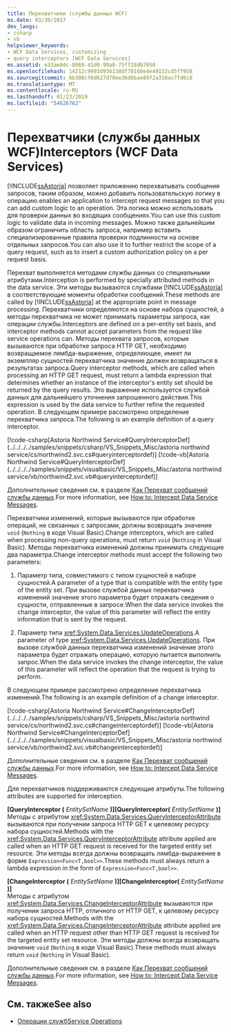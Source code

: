 ```yaml
---
title: Перехватчики (службы данных WCF)
ms.date: 03/30/2017
dev_langs:
- csharp
- vb
helpviewer_keywords:
- WCF Data Services, customizing
- query interceptors [WCF Data Services]
ms.assetid: e33ae8dc-8069-41d0-99a0-75ff28db7050
ms.openlocfilehash: 14212c9993d936138df70160e4e49152cd5ff958
ms.sourcegitcommit: 6b308cf6d627d78ee36dbbae8972a310ac7fd6c8
ms.translationtype: MT
ms.contentlocale: ru-RU
ms.lasthandoff: 01/23/2019
ms.locfileid: "54626762"
---
```

# <a name="interceptors-wcf-data-services"></a><span data-ttu-id="0d01d-102">Перехватчики (службы данных WCF)</span><span class="sxs-lookup"><span data-stu-id="0d01d-102">Interceptors (WCF Data Services)</span></span>
[!INCLUDE[ssAstoria](../../../../includes/ssastoria-md.md)] <span data-ttu-id="0d01d-103">позволяет приложению перехватывать сообщения запросов, таким образом, можно добавить пользовательскую логику в операцию.</span><span class="sxs-lookup"><span data-stu-id="0d01d-103">enables an application to intercept request messages so that you can add custom logic to an operation.</span></span> <span data-ttu-id="0d01d-104">Эта логика можно использовать для проверки данных во входящих сообщениях.</span><span class="sxs-lookup"><span data-stu-id="0d01d-104">You can use this custom logic to validate data in incoming messages.</span></span> <span data-ttu-id="0d01d-105">Можно также дальнейшим образом ограничить область запроса, например вставить специализированные правила проверки подлинности на основе отдельных запросов.</span><span class="sxs-lookup"><span data-stu-id="0d01d-105">You can also use it to further restrict the scope of a query request, such as to insert a custom authorization policy on a per request basis.</span></span>  
  
 <span data-ttu-id="0d01d-106">Перехват выполняется методами службы данных со специальными атрибутами.</span><span class="sxs-lookup"><span data-stu-id="0d01d-106">Interception is performed by specially attributed methods in the data service.</span></span> <span data-ttu-id="0d01d-107">Эти методы вызываются службами [!INCLUDE[ssAstoria](../../../../includes/ssastoria-md.md)] в соответствующие моменты обработки сообщений.</span><span class="sxs-lookup"><span data-stu-id="0d01d-107">These methods are called by [!INCLUDE[ssAstoria](../../../../includes/ssastoria-md.md)] at the appropriate point in message processing.</span></span> <span data-ttu-id="0d01d-108">Перехватчики определяются на основе набора сущностей, а методы перехватчика не может принимать параметры запроса, как операции службы.</span><span class="sxs-lookup"><span data-stu-id="0d01d-108">Interceptors are defined on a per-entity set basis, and interceptor methods cannot accept parameters from the request like service operations can.</span></span> <span data-ttu-id="0d01d-109">Методы перехвата запросов, которые вызываются при обработке запроса HTTP GET, необходимо возвращаемое лямбда-выражение, определяющее, имеет ли экземпляр сущностей перехватчика значение должен возвращаться в результатах запроса.</span><span class="sxs-lookup"><span data-stu-id="0d01d-109">Query interceptor methods, which are called when processing an HTTP GET request, must return a lambda expression that determines whether an instance of the interceptor's entity set should be returned by the query results.</span></span> <span data-ttu-id="0d01d-110">Это выражение используется службой данных для дальнейшего уточнения запрошенного действия.</span><span class="sxs-lookup"><span data-stu-id="0d01d-110">This expression is used by the data service to further refine the requested operation.</span></span> <span data-ttu-id="0d01d-111">В следующем примере рассмотрено определение перехватчика запроса.</span><span class="sxs-lookup"><span data-stu-id="0d01d-111">The following is an example definition of a query interceptor.</span></span>  
  
 [!code-csharp[Astoria Northwind Service#QueryInterceptorDef](../../../../samples/snippets/csharp/VS_Snippets_Misc/astoria northwind service/cs/northwind2.svc.cs#queryinterceptordef)]
 [!code-vb[Astoria Northwind Service#QueryInterceptorDef](../../../../samples/snippets/visualbasic/VS_Snippets_Misc/astoria northwind service/vb/northwind2.svc.vb#queryinterceptordef)]  
  
 <span data-ttu-id="0d01d-112">Дополнительные сведения см. в разделе [Как Перехват сообщений службы данных](../../../../docs/framework/data/wcf/how-to-intercept-data-service-messages-wcf-data-services.md).</span><span class="sxs-lookup"><span data-stu-id="0d01d-112">For more information, see [How to: Intercept Data Service Messages](../../../../docs/framework/data/wcf/how-to-intercept-data-service-messages-wcf-data-services.md).</span></span>  
  
 <span data-ttu-id="0d01d-113">Перехватчики изменений, которые вызываются при обработке операций, не связанных с запросами, должны возвращать значение `void` (`Nothing` в коде Visual Basic).</span><span class="sxs-lookup"><span data-stu-id="0d01d-113">Change interceptors, which are called when processing non-query operations, must return `void` (`Nothing` in Visual Basic).</span></span> <span data-ttu-id="0d01d-114">Методы перехватчика изменений должны принимать следующие два параметра.</span><span class="sxs-lookup"><span data-stu-id="0d01d-114">Change interceptor methods must accept the following two parameters:</span></span>  
  
1.  <span data-ttu-id="0d01d-115">Параметр типа, совместимого с типом сущностей в наборе сущностей.</span><span class="sxs-lookup"><span data-stu-id="0d01d-115">A parameter of a type that is compatible with the entity type of the entity set.</span></span> <span data-ttu-id="0d01d-116">При вызове службой данных перехватчика изменений значение этого параметра будет отражать сведения о сущности, отправленные в запросе.</span><span class="sxs-lookup"><span data-stu-id="0d01d-116">When the data service invokes the change interceptor, the value of this parameter will reflect the entity information that is sent by the request.</span></span>  
  
2.  <span data-ttu-id="0d01d-117">Параметр типа <xref:System.Data.Services.UpdateOperations>.</span><span class="sxs-lookup"><span data-stu-id="0d01d-117">A parameter of type <xref:System.Data.Services.UpdateOperations>.</span></span> <span data-ttu-id="0d01d-118">При вызове службой данных перехватчика изменений значение этого параметра будет отражать операцию, которую пытается выполнить запрос.</span><span class="sxs-lookup"><span data-stu-id="0d01d-118">When the data service invokes the change interceptor, the value of this parameter will reflect the operation that the request is trying to perform.</span></span>  
  
 <span data-ttu-id="0d01d-119">В следующем примере рассмотрено определение перехватчика изменений.</span><span class="sxs-lookup"><span data-stu-id="0d01d-119">The following is an example definition of a change interceptor.</span></span>  
  
 [!code-csharp[Astoria Northwind Service#ChangeInterceptorDef](../../../../samples/snippets/csharp/VS_Snippets_Misc/astoria northwind service/cs/northwind2.svc.cs#changeinterceptordef)]
 [!code-vb[Astoria Northwind Service#ChangeInterceptorDef](../../../../samples/snippets/visualbasic/VS_Snippets_Misc/astoria northwind service/vb/northwind2.svc.vb#changeinterceptordef)]  
  
 <span data-ttu-id="0d01d-120">Дополнительные сведения см. в разделе [Как Перехват сообщений службы данных](../../../../docs/framework/data/wcf/how-to-intercept-data-service-messages-wcf-data-services.md).</span><span class="sxs-lookup"><span data-stu-id="0d01d-120">For more information, see [How to: Intercept Data Service Messages](../../../../docs/framework/data/wcf/how-to-intercept-data-service-messages-wcf-data-services.md).</span></span>  
  
 <span data-ttu-id="0d01d-121">Для перехватчиков поддерживаются следующие атрибуты.</span><span class="sxs-lookup"><span data-stu-id="0d01d-121">The following attributes are supported for interception.</span></span>  
  
 <span data-ttu-id="0d01d-122">**[QueryInterceptor (** *EntitySetName* **)]**</span><span class="sxs-lookup"><span data-stu-id="0d01d-122">**[QueryInterceptor(** *EntitySetName* **)]**</span></span>  
 <span data-ttu-id="0d01d-123">Методы с атрибутом <xref:System.Data.Services.QueryInterceptorAttribute> вызываются при получении запроса HTTP GET к целевому ресурсу набора сущностей.</span><span class="sxs-lookup"><span data-stu-id="0d01d-123">Methods with the <xref:System.Data.Services.QueryInterceptorAttribute> attribute applied are called when an HTTP GET request is received for the targeted entity set resource.</span></span> <span data-ttu-id="0d01d-124">Эти методы всегда должны возвращать лямбда-выражение в форме `Expression<Func<T,bool>>`.</span><span class="sxs-lookup"><span data-stu-id="0d01d-124">These methods must always return a lambda expression in the form of `Expression<Func<T,bool>>`.</span></span>  
  
 <span data-ttu-id="0d01d-125">**[ChangeInterceptor (** *EntitySetName* **)]**</span><span class="sxs-lookup"><span data-stu-id="0d01d-125">**[ChangeInterceptor(** *EntitySetName* **)]**</span></span>  
 <span data-ttu-id="0d01d-126">Методы с атрибутом <xref:System.Data.Services.ChangeInterceptorAttribute> вызываются при получении запроса HTTP, отличного от HTTP GET, к целевому ресурсу набора сущностей.</span><span class="sxs-lookup"><span data-stu-id="0d01d-126">Methods with the <xref:System.Data.Services.ChangeInterceptorAttribute> attribute applied are called when an HTTP request other than HTTP GET request is received for the targeted entity set resource.</span></span> <span data-ttu-id="0d01d-127">Эти методы должны всегда возвращать значение `void` (`Nothing` в коде Visual Basic).</span><span class="sxs-lookup"><span data-stu-id="0d01d-127">These methods must always return `void` (`Nothing` in Visual Basic).</span></span>  
  
 <span data-ttu-id="0d01d-128">Дополнительные сведения см. в разделе [Как Перехват сообщений службы данных](../../../../docs/framework/data/wcf/how-to-intercept-data-service-messages-wcf-data-services.md).</span><span class="sxs-lookup"><span data-stu-id="0d01d-128">For more information, see [How to: Intercept Data Service Messages](../../../../docs/framework/data/wcf/how-to-intercept-data-service-messages-wcf-data-services.md).</span></span>  
  
## <a name="see-also"></a><span data-ttu-id="0d01d-129">См. также</span><span class="sxs-lookup"><span data-stu-id="0d01d-129">See also</span></span>
- [<span data-ttu-id="0d01d-130">Операции служб</span><span class="sxs-lookup"><span data-stu-id="0d01d-130">Service Operations</span></span>](../../../../docs/framework/data/wcf/service-operations-wcf-data-services.md)
